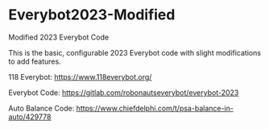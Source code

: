 # Everybot2023-Modified
Modified 2023 Everybot Code

This is the basic, configurable 2023 Everybot code with slight modifications to add features.

118 Everybot: https://www.118everybot.org/

Everybot Code: https://gitlab.com/robonautseverybot/everybot-2023

Auto Balance Code: https://www.chiefdelphi.com/t/psa-balance-in-auto/429778
